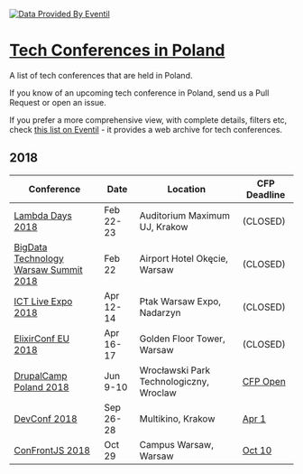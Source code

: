 
[![Data Provided By Eventil](https://img.shields.io/badge/Data%20provided%20by-Eventil-24292e.svg?style=for-the-badge&colorA=BFBFBF)](https://eventil.com/)

# [Tech Conferences in Poland](https://eventil.com/conferences/in/pl)

A list of tech conferences that are held in Poland. 

If you know of an upcoming tech conference in Poland, send us a Pull Request or open an issue.

If you prefer a more comprehensive view, with complete details, filters etc, check [this list on Eventil](https://eventil.com/conferences/in/pl) - it provides a web archive for tech conferences.

## 2018

| Conference | Date | Location | CFP Deadline |
|------------|------|----------|--------------|
| [Lambda Days 2018](https://eventil.com/events/lambda-days-2018) | Feb 22-23  | Auditorium Maximum UJ, Krakow | (CLOSED) |
| [BigData Technology Warsaw Summit 2018](https://eventil.com/events/bigdata-technology-warsaw-summit-2018) | Feb 22 | Airport Hotel Okęcie, Warsaw | (CLOSED) |
| [ICT Live Expo 2018](https://eventil.com/events/ict-live-expo-2018) | Apr 12-14  | Ptak Warsaw Expo, Nadarzyn | (CLOSED) |
| [ElixirConf EU 2018](https://eventil.com/events/elixirconf-eu-2018) | Apr 16-17  | Golden Floor Tower, Warsaw | (CLOSED) |
| [DrupalCamp Poland 2018](https://eventil.com/events/drupalcamp-poland-2018) | Jun 9-10  | Wrocławski Park Technologiczny, Wroclaw | [CFP Open](https://docs.google.com/forms/d/e/1FAIpQLSd-XOXq2KT1ab_316gbOEqgSTn-GUVNRjWnozT4B0OfUiKmog/viewform) |
| [DevConf 2018](https://eventil.com/events/devconf-2018) | Sep 26-28  | Multikino, Krakow | [Apr 1](https://www.papercall.io/devconf-2018) |
| [ConFrontJS 2018](https://eventil.com/events/confrontjs-2018) | Oct 29  | Campus Warsaw, Warsaw | [Oct 10](https://eventil.com/events/confrontjs-2018/cfp) |
